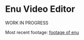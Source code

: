 # Enu Video Editor

WORK IN PROGRESS

Most recent footage:
[footage of enu](assets/evolution/2024-6-12.webm)